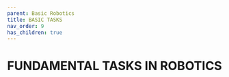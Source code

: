 ```yaml
---
parent: Basic Robotics
title: BASIC TASKS
nav_order: 9
has_children: true
---
```



 FUNDAMENTAL TASKS IN ROBOTICS
================================================================================

